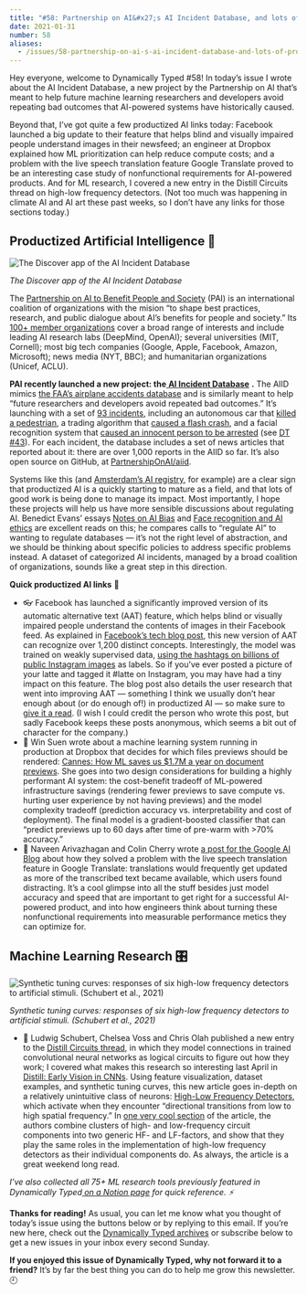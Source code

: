 ```yaml
---
title: "#58: Partnership on AI&#x27;s AI Incident Database, and lots of productized AI "
date: 2021-01-31
number: 58
aliases:
  - /issues/58-partnership-on-ai-s-ai-incident-database-and-lots-of-productized-ai-308630
---
```


Hey everyone, welcome to Dynamically Typed #58!
In today’s issue I wrote about the AI Incident Database, a new project by the Partnership on AI that’s meant to help future machine learning researchers and developers avoid repeating bad outcomes that AI-powered systems have historically caused.

Beyond that, I’ve got quite a few productized AI links today: Facebook launched a big update to their feature that helps blind and visually impaired people understand images in their newsfeed; an engineer at Dropbox explained how ML prioritization can help reduce compute costs; and a problem with the live speech translation feature Google Translate proved to be an interesting case study of nonfunctional requirements for AI-powered products.
And for ML research, I covered a new entry in the Distill Circuits thread on high-low frequency detectors.
(Not too much was happening in climate AI and AI art these past weeks, so I don’t have any links for those sections today.)

## Productized Artificial Intelligence 🔌

![The Discover app of the AI Incident Database](https://s3.amazonaws.com/revue/items/images/007/192/363/mail/Screen_Shot_2021-01-31_at_15.29.34.png?1612103389)

_The Discover app of the AI Incident Database_

The [Partnership on AI to Benefit People and Society](https://www.partnershiponai.org/?utm_campaign=Dynamically%20Typed&utm_medium=email&utm_source=Revue%20newsletter) (PAI) is an international coalition of organizations with the mision “to shape best practices, research, and public dialogue about AI’s benefits for people and society.” Its [100+ member organizations](https://www.partnershiponai.org/partners/?utm_campaign=Dynamically%20Typed&utm_medium=email&utm_source=Revue%20newsletter) cover a broad range of interests and include leading AI research labs (DeepMind, OpenAI); several universities (MIT, Cornell); most big tech companies (Google, Apple, Facebook, Amazon, Microsoft); news media (NYT, BBC); and humanitarian organizations (Unicef, ACLU).

**PAI recently launched a new project: the**[ **AI Incident Database**](https://incidentdatabase.ai?utm_campaign=Dynamically%20Typed&utm_medium=email&utm_source=Revue%20newsletter) **.**
The AIID mimics [the FAA’s airplane accidents database](https://www.faa.gov/data_research/accident_incident/?utm_campaign=Dynamically%20Typed&utm_medium=email&utm_source=Revue%20newsletter) and is similarly meant to help “future researchers and developers avoid repeated bad outcomes.” It’s launching with a set of [93 incidents](https://incidentdatabase.ai/summaries/incidents?utm_campaign=Dynamically%20Typed&utm_medium=email&utm_source=Revue%20newsletter), including an autonomous car that [killed a pedestrian](https://incidentdatabase.ai/discover/index.html?incident_id=4&utm_campaign=Dynamically%20Typed&utm_medium=email&utm_source=Revue%20newsletter), a trading algorithm that [caused a flash crash](https://incidentdatabase.ai/discover/index.html?incident_id=28&utm_campaign=Dynamically%20Typed&utm_medium=email&utm_source=Revue%20newsletter), and a facial recognition system that [caused an innocent person to be arrested](https://incidentdatabase.ai/discover/index.html?incident_id=74&s=&utm_campaign=Dynamically%20Typed&utm_medium=email&utm_source=Revue%20newsletter) (see [DT #43](https://dynamically-typed.netlify.app/links/productized-ai/200705-facial-recognition-false-arrest/?utm_campaign=Dynamically%20Typed&utm_medium=email&utm_source=Revue%20newsletter)).
For each incident, the database includes a set of news articles that reported about it: there are over 1,000 reports in the AIID so far.
It’s also open source on GitHub, at [PartnershipOnAI/aiid](https://github.com/PartnershipOnAI/aiid?utm_campaign=Dynamically%20Typed&utm_medium=email&utm_source=Revue%20newsletter).

Systems like this (and [Amsterdam’s AI registry](https://dynamically-typed.netlify.app/links/productized-ai/201011-amsterdam-ai-algorithm-registry/?utm_campaign=Dynamically%20Typed&utm_medium=email&utm_source=Revue%20newsletter), for example) are a clear sign that productized AI is a quickly starting to mature as a field, and that lots of good work is being done to manage its impact.
Most importantly, I hope these projects will help us have more sensible discussions about regulating AI.
Benedict Evans’ essays [Notes on AI Bias](https://www.ben-evans.com/benedictevans/2019/4/15/notes-on-ai-bias?utm_campaign=Dynamically%20Typed&utm_medium=email&utm_source=Revue%20newsletter) and [Face recognition and AI ethics](https://www.ben-evans.com/benedictevans/2019/9/6/face-recognition?utm_campaign=Dynamically%20Typed&utm_medium=email&utm_source=Revue%20newsletter) are excellent reads on this; he compares calls to “regulate AI” to wanting to regulate databases — it’s not the right level of abstraction, and we should be thinking about specific policies to address specific problems instead.
A dataset of categorized AI incidents, managed by a broad coalition of organizations, sounds like a great step in this direction.

**Quick productized AI links** 🔌

* 👓 Facebook has launched a significantly improved version of its automatic alternative text (AAT) feature, which helps blind or visually impaired people understand the contents of images in their Facebook feed. As explained in [Facebook’s tech blog post](https://tech.fb.com/how-facebook-is-using-ai-to-improve-photo-descriptions-for-people-who-are-blind-or-visually-impaired/?utm_campaign=Dynamically%20Typed&utm_medium=email&utm_source=Revue%20newsletter), this new version of AAT can recognize over 1,200 distinct concepts. Interestingly, the model was trained on weakly supervised data, [using the hashtags on billions of public Instagram images](https://engineering.fb.com/2018/05/02/ml-applications/advancing-state-of-the-art-image-recognition-with-deep-learning-on-hashtags/?utm_campaign=Dynamically%20Typed&utm_medium=email&utm_source=Revue%20newsletter) as labels. So if you’ve ever posted a picture of your latte and tagged it #latte on Instagram, you may have had a tiny impact on this feature. The blog post also details the user research that went into improving AAT — something I think we usually don’t hear enough about (or do enough of!) in productized AI — so make sure to [give it a read](https://tech.fb.com/how-facebook-is-using-ai-to-improve-photo-descriptions-for-people-who-are-blind-or-visually-impaired/?utm_campaign=Dynamically%20Typed&utm_medium=email&utm_source=Revue%20newsletter). (I wish I could credit the person who wrote this post, but sadly Facebook keeps these posts anonymous, which seems a bit out of character for the company.)
* 📑 Win Suen wrote about a machine learning system running in production at Dropbox that decides for which files previews should be rendered: [Cannes: How ML saves us $1.7M a year on document previews](https://dropbox.tech/machine-learning/cannes--how-ml-saves-us--1-7m-a-year-on-document-previews?utm_campaign=Dynamically%20Typed&utm_medium=email&utm_source=Revue%20newsletter). She goes into two design considerations for building a highly performant AI system: the cost-benefit tradeoff of ML-powered infrastructure savings (rendering fewer previews to save compute vs. hurting user experience by not having previews) and the model complexity tradeoff (prediction accuracy vs. interpretability and cost of deployment). The final model is a gradient-boosted classifier that can “predict previews up to 60 days after time of pre-warm with >70% accuracy.”
* 💱 Naveen Arivazhagan and Colin Cherry wrote [a post for the Google AI Blog](https://ai.googleblog.com/2021/01/stabilizing-live-speech-translation-in.html?utm_campaign=Dynamically%20Typed&utm_medium=email&utm_source=Revue%20newsletter) about how they solved a problem with the live speech translation feature in Google Translate: translations would frequently get updated as more of the transcribed text became available, which users found distracting. It’s a cool glimpse into all the stuff besides just model accuracy and speed that are important to get right for a successful AI-powered product, and into how engineers think about turning these nonfunctional requirements into measurable performance metics they can optimize for.

## Machine Learning Research 🎛

![Synthetic tuning curves: responses of six high-low frequency detectors to artificial stimuli. (Schubert et al., 2021)](https://s3.amazonaws.com/revue/items/images/007/191/395/mail/Screen_Shot_2021-01-31_at_13.13.36.png?1612095239)

_Synthetic tuning curves: responses of six high-low frequency detectors to artificial stimuli. (Schubert et al., 2021)_

* 🦚 Ludwig Schubert, Chelsea Voss and Chris Olah published a new entry to the [Distill Circuits thread](https://distill.pub/2020/circuits/?utm_campaign=Dynamically%20Typed&utm_medium=email&utm_source=Revue%20newsletter), in which they model connections in trained convolutional neural networks as logical circuits to figure out how they work; I covered what makes this research so interesting last April in [Distill: Early Vision in CNNs](https://dynamically-typed.netlify.app/stories/2020/distill-early-vision-in-cnns/?utm_campaign=Dynamically%20Typed&utm_medium=email&utm_source=Revue%20newsletter). Using feature visualization, dataset examples, and synthetic tuning curves, this new article goes in-depth on a relatively unintuitive class of neurons: [High-Low Frequency Detectors](https://distill.pub/2020/circuits/frequency-edges/?utm_campaign=Dynamically%20Typed&utm_medium=email&utm_source=Revue%20newsletter), which activate when they encounter “directional transitions from low to high spatial frequency.” In [one very cool section](https://distill.pub/2020/circuits/frequency-edges/?utm_campaign=Dynamically%20Typed&utm_medium=email&utm_source=Revue%20newsletter#implementation) of the article, the authors combine clusters of high- and low-frequency circuit components into two generic HF- and LF-factors, and show that they play the same roles in the implementation of high-low frequency detectors as their individual components do. As always, the article is a great weekend long read.

_I’ve also collected all 75+ ML research tools previously featured in Dynamically Typed_[ _on a Notion page_](https://www.notion.so/adab36fecaea4306880898f41dcb9cb3?utm_campaign=Dynamically%20Typed&utm_medium=email&utm_source=Revue%20newsletter&v=cb3a74562c914234ac171931dad6c2e4) _for quick reference.
⚡️_

**Thanks for reading!**
As usual, you can let me know what you thought of today’s issue using the buttons below or by replying to this email.
If you’re new here, check out the [Dynamically Typed archives](https://dynamicallytyped.com/?utm_campaign=Dynamically%20Typed&utm_medium=email&utm_source=Revue%20newsletter) or subscribe below to get a new issues in your inbox every second Sunday.

**If you enjoyed this issue of Dynamically Typed, why not forward it to a friend?**
It’s by far the best thing you can do to help me grow this newsletter.
🕘